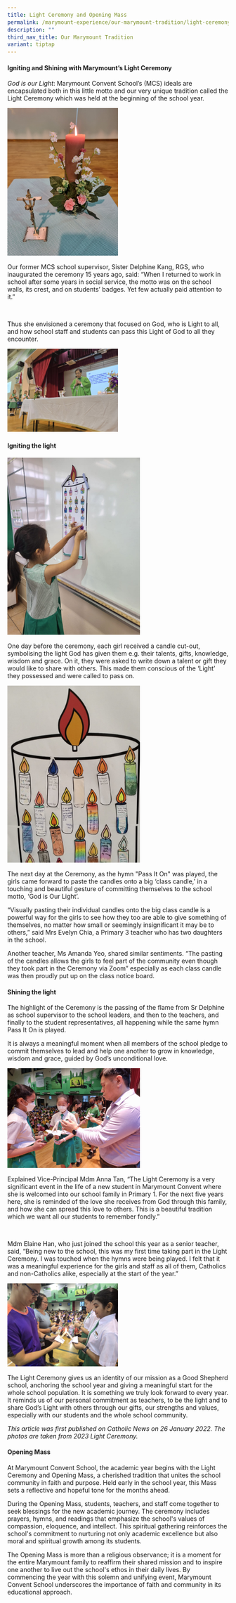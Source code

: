 ```yaml
---
title: Light Ceremony and Opening Mass
permalink: /marymount-experience/our-marymount-tradition/light-ceremony-opening-mass/
description: ""
third_nav_title: Our Marymount Tradition
variant: tiptap
---
```

<h4><strong>Igniting and Shining with Marymount’s Light Ceremony</strong></h4>
<p><em>God is our Light</em>: Marymount Convent School’s (MCS) ideals are
encapsulated both in this little motto and our very unique tradition called
the Light Ceremony which was held at the beginning of the school year.</p>
<div class="isomer-image-wrapper">
<img style="width: 50%;" height="auto" width="100%" src="/images/Light2.jpg">
</div>
<p>Our former MCS school supervisor, Sister Delphine Kang, RGS, who inaugurated
the ceremony 15 years ago, said: “When I returned to work in school after
some years in social service, the motto was on the school walls, its crest,
and on students’ badges. Yet few actually paid attention to it.”</p>
<p></p>
<div class="isomer-image-wrapper">
<img style="width: 50%;" height="auto" width="100%" alt="" src="/images/20250116_083314_0_.jpg">
</div>
<p></p>
<p>Thus she envisioned a ceremony that focused on God, who is Light to all,
and how school staff and students can pass this Light of God to all they
encounter.</p>
<div class="isomer-image-wrapper">
<img style="width: 50%;" height="auto" width="100%" alt="" src="/images/20250116_074316.jpg">
</div>
<h4><strong>Igniting the light</strong></h4>
<div class="isomer-image-wrapper">
<img style="width: 60%;" height="auto" width="100%" src="/images/Light7.jpg">
</div>
<p>One day before the ceremony, each girl received a candle cut-out, symbolising
the light God has given them e.g. their talents, gifts, knowledge, wisdom
and grace. On it, they were asked to write down a talent or gift they would
like to share with others. This made them conscious of the ‘Light’ they
possessed and were called to pass on.</p>
<div class="isomer-image-wrapper">
<img style="width: 60%;" height="auto" width="100%" src="/images/Light11.jpg">
</div>
<p>The next day at the Ceremony, as the hymn "Pass It On" was played, the
girls came forward to paste the candles onto a big ‘class candle,’ in a
touching and beautiful gesture of committing themselves to the school motto,
‘God is Our Light’.</p>
<p>“Visually pasting their individual candles onto the big class candle is
a powerful way for the girls to see how they too are able to give something
of themselves, no matter how small or seemingly insignificant it may be
to others,” said Mrs Evelyn Chia, a Primary 3 teacher who has two daughters
in the school.</p>
<p>Another teacher, Ms Amanda Yeo, shared similar sentiments. “The pasting
of the candles allows the girls to feel part of the community even though
they took part in the Ceremony via Zoom” especially as each class candle
was then proudly put up on the class notice board.</p>
<h4><strong>Shining the light</strong></h4>
<p>The highlight of the Ceremony is the passing of the flame from Sr Delphine
as school supervisor to the school leaders, and then to the teachers, and
finally to the student representatives, all happening while the same hymn
Pass It On is played.</p>
<p>It is always a meaningful moment when all members of the school pledge
to commit themselves to lead and help one another to grow in knowledge,
wisdom and grace, guided by God’s unconditional love.</p>
<div class="isomer-image-wrapper">
<img style="width: 60%;" height="auto" width="100%" src="/images/Light8.jpg">
</div>
<p>Explained Vice-Principal Mdm Anna Tan, “The Light Ceremony is a very significant
event in the life of a new student in Marymount Convent where she is welcomed
into our school family in Primary 1. For the next five years here, she
is reminded of the love she receives from God through this family, and
how she can spread this love to others. This is a beautiful tradition which
we want all our students to remember fondly.”</p>
<p></p>
<div class="isomer-image-wrapper">
<img style="width: 50%;" height="auto" width="100%" alt="" src="/images/20250116_083645.jpg">
</div>
<p>Mdm Elaine Han, who just joined the school this year as a senior teacher,
said, “Being new to the school, this was my first time taking part in the
Light Ceremony. I was touched when the hymns were being played. I felt
that it was a meaningful experience for the girls and staff as all of them,
Catholics and non-Catholics alike, especially at the start of the year.”</p>
<p></p>
<div class="isomer-image-wrapper">
<img style="width: 50%;" height="auto" width="100%" alt="" src="/images/20250116_083702.jpg">
</div>
<p>The Light Ceremony gives us an identity of our mission as a Good Shepherd
school, anchoring the school year and giving a meaningful start for the
whole school population. It is something we truly look forward to every
year. It reminds us of our personal commitment as teachers, to be the light
and to share God’s Light with others through our gifts, our strengths and
values, especially with our students and the whole school community.</p>
<p><em>This article was first published on Catholic News on 26 January 2022. The photos are taken from 2023 Light Ceremony.</em>
</p>
<p></p>
<h4><strong>Opening Mass</strong></h4>
<p>At Marymount Convent School, the academic year begins with the Light Ceremony
and Opening Mass, a cherished tradition that unites the school community
in faith and purpose. Held early in the school year, this Mass sets a reflective
and hopeful tone for the months ahead.</p>
<p>During the Opening Mass, students, teachers, and staff come together to
seek blessings for the new academic journey. The ceremony includes prayers,
hymns, and readings that emphasize the school's values of compassion, eloquence,
and intellect. This spiritual gathering reinforces the school's commitment
to nurturing not only academic excellence but also moral and spiritual
growth among its students.</p>
<p>The Opening Mass is more than a religious observance; it is a moment for
the entire Marymount family to reaffirm their shared mission and to inspire
one another to live out the school's ethos in their daily lives. By commencing
the year with this solemn and unifying event, Marymount Convent School
underscores the importance of faith and community in its educational approach.</p>
<p></p>